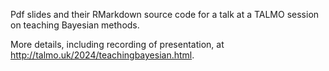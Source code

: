Pdf slides and their RMarkdown source code for a talk at a TALMO session on teaching Bayesian methods. 

More details, including recording of presentation, at http://talmo.uk/2024/teachingbayesian.html.
